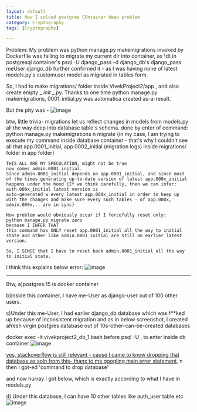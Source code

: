 ```yaml
---
layout: default
title: How I solved postgres COntainer deep problem
category: Cryptography
tags: [Cryptography]

---
```


Problem:
My problem was python manage.py makemigrations invoked by Dockerfile was failing to migrate my current dir into container, as \dt in postgresql container's psql -U django_pass -d django_db's django_pass meUser django_db further confirmed it - as I was having none of latest models.py's customuser model as migrated in tables form.

So, I had to make migrations/ folder inside VivekProject2/app , and also create empty _ _init_ _.py. Thanks to one time python manage.py makemigrations, 0001_initial.py was automatica created as-a-result.  


But the pity was - 
![image](https://github.com/user-attachments/assets/78eb101d-d10b-4f9a-b1ea-2c6bddc15980)

btw, little trivia-
 migrations let us reflect changes in models from models.py all the way deep into database table's schema.
done by enter of command: python manage.py makemigrations n migrate
{in my case, I am trying to execute my command inside database container - that's why I couldn't see all that app.0001_initial, app.0002_initial (migration logs) inside migrations/ folder in app folder}

```
THIS ALL ARE MY SPECULATION, might not be true
now comes admin.0001_initial.
Since admin.0001_initial depends on app.0001_initial, and since most of the times generating up-to-date version of latest app.000x_initial happens under the hood {If we think carefully, then we can infer: auth.000x_initial latest version is 
auto-generated w every latest app.000x_initial in order to keep up with the changes and make sure every such tables - of app.000x, admin.000x,.. are in sync}

Now problem would obviously occur if I forcefully reset only:
python manage.py migrate zero 
because I INFER THAT
this command has ONLY reset app.0001_initial all the way to initial state and other like admin.0001_initial are still on earlier latest version.

So, I SENSE that I have to reset back admin.0001_initial all the way to initial state.
```

I think this explains below error:
![image](https://github.com/user-attachments/assets/78eb101d-d10b-4f9a-b1ea-2c6bddc15980)

---
Btw, 
a)postgres:15 is docker container

b)Inside this container, I have me-User as django-user out of 100 other users.

c)Under this me-User, I had earlier django_db database which was f**ked up because of inconsistent migration
and as in below screenshot, I created afresh virgin postgres database out of 10s-other-can-be-created databases


docker exec -it vivekproject2_db_1 bash before psql -U , to enter inside db container
![image](https://github.com/user-attachments/assets/c1264ea6-1c02-4793-a137-c45af072dc55)

[yes, stackoverflow is still relevant - cause I came to know dropping that database as soln from this- thanx to me googling main error statament](https://stackoverflow.com/questions/65562875/migration-admin-0001-initial-is-applied-before-its-dependency-app-0001-initial-o), n then I gpt-ed 'command to drop database'

and now hurray I got below, which is exactly according to what I have in models.py

d) Under this database, I can have 10 other tables like auth_user table etc
![image](https://github.com/user-attachments/assets/b3730a39-c4a7-4872-adbc-4ef1366941d4)
